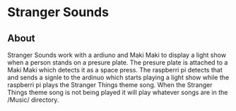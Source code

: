 # Stranger Sounds

## About
Stranger Sounds work with a ardiuno and Maki Maki to display a light 
show when a person stands on a presure plate. The presure plate is 
attached to a Maki Maki which detects it as a space press. The raspberri
pi detects that and sends a signle to the ardinuo which starts playing
a light show while the raspberri pi plays the Stranger Things theme song.
When the Stranger Things theme song is not being played it will play
whatever songs are in the /Music/ directory.  